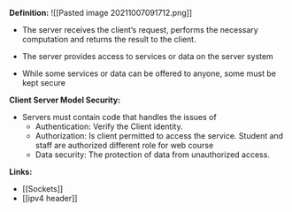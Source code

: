 **Definition:**
![[Pasted image 20211007091712.png]]
* The server receives the client’s request, performs the necessary
computation and returns the result to the client.

* The server provides access to services or data on the server system

* While some services or data can be offered to anyone, some must be
kept secure

**Client Server Model Security:**
* Servers must contain code that handles the issues of
	* Authentication: Verify the Client identity.
	* Authorization: Is client permitted to access the service. Student and staff are authorized different role for web course
	* Data security: The protection of data from unauthorized access. 

**Links:**
* [[Sockets]]
* [[ipv4 header]]